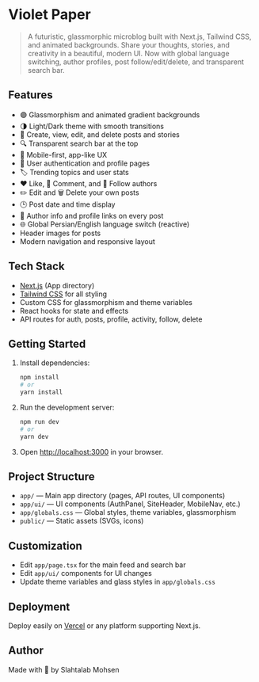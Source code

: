 # Violet Paper

> A futuristic, glassmorphic microblog built with Next.js, Tailwind CSS, and animated backgrounds. Share your thoughts, stories, and creativity in a beautiful, modern UI. Now with global language switching, author profiles, post follow/edit/delete, and transparent search bar.

## Features

- 🟣 Glassmorphism and animated gradient backgrounds
- 🌗 Light/Dark theme with smooth transitions
- 📝 Create, view, edit, and delete posts and stories
- 🔍 Transparent search bar at the top
- 📱 Mobile-first, app-like UX
- 👤 User authentication and profile pages
- 🏷️ Trending topics and user stats
- ❤️ Like, 💬 Comment, and 👥 Follow authors
- ✏️ Edit and 🗑️ Delete your own posts
- 🕒 Post date and time display
- 🧑 Author info and profile links on every post
- 🌐 Global Persian/English language switch (reactive)
- Header images for posts
- Modern navigation and responsive layout

## Tech Stack

- [Next.js](https://nextjs.org/) (App directory)
- [Tailwind CSS](https://tailwindcss.com/) for all styling
- Custom CSS for glassmorphism and theme variables
- React hooks for state and effects
- API routes for auth, posts, profile, activity, follow, delete

## Getting Started

1. Install dependencies:
   ```bash
   npm install
   # or
   yarn install
   ```
2. Run the development server:
   ```bash
   npm run dev
   # or
   yarn dev
   ```
3. Open [http://localhost:3000](http://localhost:3000) in your browser.

## Project Structure

- `app/` — Main app directory (pages, API routes, UI components)
- `app/ui/` — UI components (AuthPanel, SiteHeader, MobileNav, etc.)
- `app/globals.css` — Global styles, theme variables, glassmorphism
- `public/` — Static assets (SVGs, icons)

## Customization

- Edit `app/page.tsx` for the main feed and search bar
- Edit `app/ui/` components for UI changes
- Update theme variables and glass styles in `app/globals.css`

## Deployment

Deploy easily on [Vercel](https://vercel.com/) or any platform supporting Next.js.

## Author

Made with 💜 by Slahtalab Mohsen

